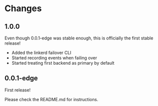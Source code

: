 # Changes

## 1.0.0

Even though 0.0.1-edge was stable enough, this is officially the first stable
release!

- Added the linkerd failover CLI
- Started recording events when failing over
- Started treating first backend as primary by default

## 0.0.1-edge

First release!

Please check the README.md for instructions.
